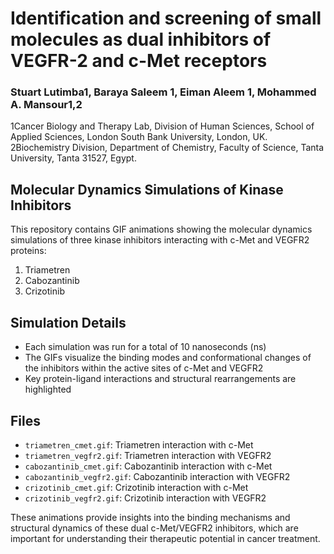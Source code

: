 #  Identification and screening of small molecules as dual inhibitors of VEGFR-2 and c-Met receptors 
### Stuart Lutimba1, Baraya Saleem 1, Eiman Aleem 1, Mohammed A. Mansour1,2 
1Cancer Biology and Therapy Lab, Division of Human Sciences, School of Applied Sciences, London South Bank University, London, UK. 
2Biochemistry Division, Department of Chemistry, Faculty of Science, Tanta University, Tanta 31527, Egypt. 

## Molecular Dynamics Simulations of Kinase Inhibitors

This repository contains GIF animations showing the molecular dynamics simulations of three kinase inhibitors interacting with c-Met and VEGFR2 proteins:

1. Triametren
2. Cabozantinib
3. Crizotinib

## Simulation Details

- Each simulation was run for a total of 10 nanoseconds (ns)
- The GIFs visualize the binding modes and conformational changes of the inhibitors within the active sites of c-Met and VEGFR2
- Key protein-ligand interactions and structural rearrangements are highlighted

## Files

- `triametren_cmet.gif`: Triametren interaction with c-Met
- `triametren_vegfr2.gif`: Triametren interaction with VEGFR2
- `cabozantinib_cmet.gif`: Cabozantinib interaction with c-Met
- `cabozantinib_vegfr2.gif`: Cabozantinib interaction with VEGFR2
- `crizotinib_cmet.gif`: Crizotinib interaction with c-Met
- `crizotinib_vegfr2.gif`: Crizotinib interaction with VEGFR2

These animations provide insights into the binding mechanisms and structural dynamics of these dual c-Met/VEGFR2 inhibitors, which are important for understanding their therapeutic potential in cancer treatment.

